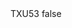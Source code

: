 <?xml version="1.0" encoding="UTF-8"?>
<CustomMetadata xmlns="http://soap.sforce.com/2006/04/metadata">
    <label>TXU53</label>
    <protected>false</protected>
</CustomMetadata>
